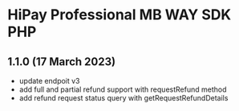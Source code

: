 # HiPay Professional MB WAY SDK PHP 

## 1.1.0 (17 March 2023)

* update endpoit v3
* add full and partial refund support with requestRefund method
* add refund request status query with getRequestRefundDetails
